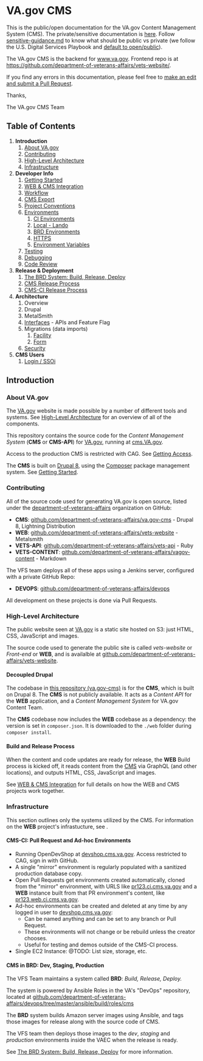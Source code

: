# VA.gov CMS

This is the public/open documentation for the VA.gov Content Management System (CMS). The private/sensitive documentation is [here](https://github.com/department-of-veterans-affairs/va.gov-team-sensitive/tree/master/platform/cms). Follow [sensitive-guidance.md](https://github.com/department-of-veterans-affairs/va.gov-team/blob/master/platform/working-with-vsp/policies-work-norms/sensitive-guidance.md) to know what should be public vs private (we follow the U.S. Digital Services Playbook and [default to open/public](https://playbook.cio.gov/#play13)).

The VA.gov CMS is the backend for www.va.gov. Frontend repo is at https://github.com/department-of-veterans-affairs/vets-website/.

If you find any errors in this documentation, please feel free to [make an edit and submit a Pull Request](https://github.com/department-of-veterans-affairs/va.gov-cms/edit/master/README.md).

Thanks,

The VA.gov CMS Team

## Table of Contents
1. **Introduction**
    1. [About VA.gov](#about-vagov)
    1. [Contributing](#contributing)
    1. [High-Level Architecture](#high-level-architecture)
    1. [Infrastructure](#infrastructure)
1. **Developer Info**
    1. [Getting Started](READMES/getting-started.md)
    1. [WEB & CMS Integration](READMES/unity.md)
    1. [Workflow](READMES/workflow.md)
    1. [CMS Export](READMES/cms-export.md)
    1. [Project Conventions](READMES/project-conventions.md)
    1. [Environments](READMES/environments.md)
        1. [CI Environments](READMES/cms-ci.md)
        1. [Local - Lando](READMES/local.md)
        1. [BRD Environments](READMES/brd.md)
        1. [HTTPS](READMES/https.md)
        1. [Environment Variables](READMES/environment-variables.md)
    1. [Testing](READMES/testing.md)
    1. [Debugging](READMES/debugging.md)
    1. [Code Review](READMES/code-review.md)
1. **Release & Deployment**
    1. [The BRD System: Build, Release, Deploy](READMES/brd.md)
    1. [CMS Release Process](READMES/brd.md#cms-release-process)
    1. [CMS-CI Release Process](READMES/brd.md#cmsci-release-process)
1. **Architecture**
    1. Overview
    1. Drupal
    1. MetalSmith
    1. [Interfaces](READMES/interfaces.md) - APIs and Feature Flag
    1. Migrations (data imports)
       1. [Facility](READMES/migrations-facility.md)
       1. [Form](READMES/migrations-forms.md)
    1. [Security](READMES/security.md)
1. **CMS Users**
    1. [Login / SSOi](READMES/cms-login.md)

## Introduction

### About VA.gov

The [VA.gov](https://www.va.gov) website is made possible by a number of different tools and systems. See
[High-Level Architecture](#high-level-architecture) for an overview of all of the components.

This repository contains the source code for the *Content Management System* (**CMS** or **CMS-API**)
for [VA.gov](https://www.va.gov), running at [cms.VA.gov](https://cms.va.gov).

Access to the production CMS is restricted with CAG. See [Getting Access](READMES/access.md).

The **CMS** is built on [Drupal 8](https://www.drupal.org), using the [Composer](https://getcomposer.org) package management system. See [Getting Started](READMES/getting-started.md).

### Contributing

All of the source code used for generating VA.gov is open source, listed under the [department-of-veterans-affairs](https://github.com/department-of-veterans-affairs)
organization on GitHub:

- **CMS**: [github.com/department-of-veterans-affairs/va.gov-cms](https://github.com/department-of-veterans-affairs/va.gov-cms) - Drupal 8, Lightning Distribution
- **WEB**: [github.com/department-of-veterans-affairs/vets-website](https://github.com/department-of-veterans-affairs/vets-website) - Metalsmith
- **VETS-API**: [github.com/department-of-veterans-affairs/vets-api](https://github.com/department-of-veterans-affairs/vets-api) - Ruby
- **VETS-CONTENT**: [github.com/department-of-veterans-affairs/vagov-content](https://github.com/department-of-veterans-affairs/vagov-content) - Markdown

The VFS team deploys all of these apps using a Jenkins server, configured with a private GitHub Repo:

- **DEVOPS**: [github.com/department-of-veterans-affairs/devops](https://github.com/department-of-veterans-affairs/devops)

All development on these projects is done via Pull Requests.

### High-Level Architecture

The public website seen at [VA.gov](https://www.va.gov) is a static site hosted on S3: just HTML, CSS, JavaScript and images.

The source code used to generate the public site is called *vets-website* or *Front-end* or **WEB**, and is availalble
at [github.com/department-of-veterans-affairs/vets-website](https://github.com/department-of-veterans-affairs/vets-website).

#### Decoupled Drupal

The codebase in [this repository (va.gov-cms)](https://github.com/department-of-veterans-affairs/va.gov-cms) is for the
**CMS**, which is built on Drupal 8. The **CMS** is not publicly available. It
acts as a *Content API* for the **WEB** application, and a *Content Management System* for VA.gov Content Team.

The **CMS** codebase now includes the **WEB** codebase as a dependency: the version is set in `composer.json`. It is
downloaded to the `./web` folder during `composer install`.

#### Build and Release Process

When the content and code updates are ready for release, the **WEB** Build process is kicked off, it reads
content from the [CMS](https://cms.va.gov) via GraphQL (and other locations), and outputs HTML, CSS, JavaScript and images.

See [WEB & CMS Integration](READMES/unity.md) for full details on how the WEB and CMS projects work together.

### Infrastructure

This section outlines only the systems utilized by the CMS. For information on the **WEB** project's infrastucture, see
[]().

#### CMS-CI: Pull Request and Ad-hoc Environments

 - Running OpenDevShop at [devshop.cms.va.gov](http://devshop.cms.va.gov). Access restricted to CAG, sign in with GitHub.
 - A single "mirror" environment is regularly populated with a sanitized production database copy.
 - Open Pull Requests get environments created automatically, cloned from the "mirror" environment, with URLS like
 [pr123.ci.cms.va.gov](http://pr123.ci.cms.va.gov) and
   a **WEB** instance built from that PR environment's content, like [pr123.web.ci.cms.va.gov](http://pr123.web.ci.cms.va.gov).
 - Ad-hoc environments can be created and deleted at any time by any logged in user to [devshop.cms.va.gov](http://devshop.cms.va.gov):
   - Can be named anything and can be set to any branch or Pull Request.
   - These environments will not change or be rebuild unless the creator chooses.
   - Useful for testing and demos outside of the CMS-CI process.
 - Single EC2 Instance: @TODO: List size, storage, etc.

#### CMS in BRD: Dev, Staging, Production

The VFS Team maintains a system called **BRD**: *Build, Release, Deploy.*

The system is powered by Ansible Roles in the VA's "DevOps" repository, located at [github.com/department-of-veterans-affairs/devops/tree/master/ansible/build/roles/cms](https://github.com/department-of-veterans-affairs/devops/tree/master/ansible/build/roles/cms)

The **BRD** system builds Amazon server images using Ansible, and tags those
images for release along with the source code of CMS.

The VFS team then deploys those images to the *dev*, *staging* and *production* environments inside the VAEC when the release is ready.

See [The BRD System: Build, Release, Deploy](READMES/brd.md) for more information.

